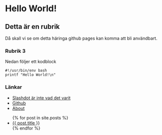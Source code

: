 # Hello World!

## Detta är en rubrik

Då skall vi se om detta häringa github pages kan komma att bli användbart.

### Rubrik 3

Nedan följer ett kodblock

    #!/usr/bin/env bash
    printf "Hello World!\n"

### Länkar

 * [Slashdot är inte vad det varit](https://slashdot.org)
 * [Github](https://github.com)
 * [About](about.md)

<ul>
    {% for post in site.posts %}
        <li>
            <a href="{{ post.url }}">{{ post.title }}</a>
        </li>
    {% endfor %}
</ul>
